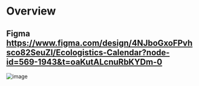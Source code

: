# Overview

## Figma https://www.figma.com/design/4NJboGxoFPvhsco82SeuZl/Ecologistics-Calendar?node-id=569-1943&t=oaKutALcnuRbKYDm-0

![image](https://github.com/hack4impact-calpoly/ecologistics-shared-calendar/assets/54489933/67e52859-ad33-4b8d-a6c0-ada808952394)

